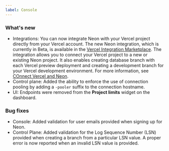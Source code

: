 ```yaml
---
label: Console
---
```


### What's new

- Integrations: You can now integrate Neon with your Vercel project directly from your Vercel account. The new Neon integration, which is currently in Beta, is available in the [Vercel Integration Marketplace](https://vercel.com/integrations). The integration allows you to connect your Vercel project to a new or existing Neon project. It also enables creating database branch with each Vercel preview deployment and creating a development branch for your Vercel development environment. For more information, see [COnnect Vercel and Neon](https://neon.tech/docs/guides/vercel).
- Control plane: Added the ability to enforce the use of connection pooling by adding a `-pooler` suffix to the connection hostname.
- UI: Endpoints were removed from the **Project limits** widget on the dashboard.

### Bug fixes

- Console: Added validation for user emails provided when signing up for Neon.
- Control Plane: Added validation for the Log Sequence Number (LSN) provided when creating a branch from a particular LSN value. A proper error is now reported when an invalid LSN value is provided.
